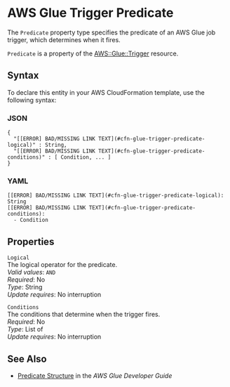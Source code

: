 # AWS Glue Trigger Predicate<a name="aws-properties-glue-trigger-predicate"></a>

<a name="aws-properties-glue-trigger-predicate-description"></a>The `Predicate` property type specifies the predicate of an AWS Glue job trigger, which determines when it fires\.

<a name="aws-properties-glue-trigger-predicate-inheritance"></a> `Predicate` is a property of the [AWS::Glue::Trigger](aws-resource-glue-trigger.md) resource\.

## Syntax<a name="aws-properties-glue-trigger-predicate-syntax"></a>

To declare this entity in your AWS CloudFormation template, use the following syntax:

### JSON<a name="aws-properties-glue-trigger-predicate-syntax.json"></a>

```
{
  "[[ERROR] BAD/MISSING LINK TEXT](#cfn-glue-trigger-predicate-logical)" : String,
  "[[ERROR] BAD/MISSING LINK TEXT](#cfn-glue-trigger-predicate-conditions)" : [ Condition, ... ]
}
```

### YAML<a name="aws-properties-glue-trigger-predicate-syntax.yaml"></a>

```
[[ERROR] BAD/MISSING LINK TEXT](#cfn-glue-trigger-predicate-logical): String
[[ERROR] BAD/MISSING LINK TEXT](#cfn-glue-trigger-predicate-conditions): 
  - Condition
```

## Properties<a name="aws-properties-glue-trigger-predicate-properties"></a>

`Logical`  
The logical operator for the predicate\.  
*Valid values*: `AND`  
 *Required*: No  
 *Type*: String  
 *Update requires*: No interruption 

`Conditions`  
The conditions that determine when the trigger fires\.  
 *Required*: No  
 *Type*: List of   
 *Update requires*: No interruption 

## See Also<a name="aws-properties-glue-trigger-predicate-seealso"></a>

+ [ Predicate Structure](http://docs.aws.amazon.com/glue/latest/dg/aws-glue-api-jobs-trigger.html#aws-glue-api-jobs-trigger-Predicate) in the *AWS Glue Developer Guide*